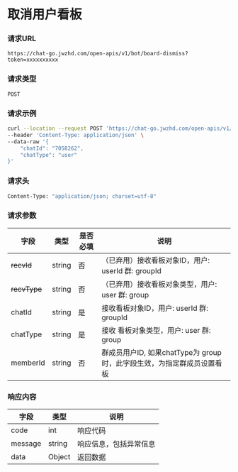 # 取消用户看板

### 请求URL

`https://chat-go.jwzhd.com/open-apis/v1/bot/board-dismiss?token=xxxxxxxxxx`

### 请求类型

`POST`

### 请求示例

```bash
curl --location --request POST 'https://chat-go.jwzhd.com/open-apis/v1/bot/board-dismiss?token=xxxxxxxxxx' \
--header 'Content-Type: application/json' \
--data-raw '{
    "chatId": "7058262",
    "chatType": "user"
}'
```

### 请求头

```bash
Content-Type: "application/json; charset=utf-8"
```

### 请求参数


| 字段         | 类型   | 是否必填 | 说明                                                                    |
| ------------ | ------ | -------- | ----------------------------------------------------------------------- |
| ~~recvId~~   | string | 否       | （已弃用）接收看板对象ID，用户: userId 群: groupId                      |
| ~~recvType~~ | string | 否       | （已弃用）接收看板对象类型，用户: user 群: group                        |
| chatId       | string | 是       | 接收看板对象ID，用户: userId 群: groupId                                |
| chatType     | string | 是       | 接收 看板对象类型，用户: user 群: group                                 |
| memberId     | string | 否       | 群成员用户ID, 如果chatType为 group 时，此字段生效，为指定群成员设置看板 |

### 响应内容


| 字段    | 类型   | 说明                   |
| ------- | ------ | ---------------------- |
| code    | int    | 响应代码               |
| message | string | 响应信息，包括异常信息 |
| data    | Object | 返回数据               |
